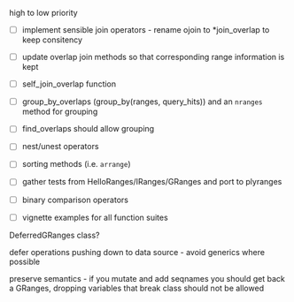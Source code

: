 high to low priority

- [ ] implement sensible join operators - rename ojoin to *join_overlap to keep consitency
- [ ] update overlap join methods so that corresponding range information
is kept
- [ ] self_join_overlap function
- [ ] group_by_overlaps (group_by(ranges, query_hits)) and an `nranges` method for grouping
- [ ] find_overlaps should allow grouping
- [ ] nest/unest operators
- [ ] sorting methods (i.e. `arrange`)
- [ ] gather tests from HelloRanges/IRanges/GRanges and port to plyranges
- [ ] binary comparison operators
- [ ] vignette examples for all function suites




DeferredGRanges class?

defer operations pushing down to data source -  avoid generics where possible

preserve semantics - if you mutate and add seqnames you should get back
a GRanges, dropping variables that break class should not be allowed 


